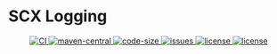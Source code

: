 <h1>SCX Logging</h1>
<p align="center">
    <a target="_blank" href="https://github.com/scx567888/scx-logging/actions/workflows/ci.yml">
        <img src="https://github.com/scx567888/scx-logging/actions/workflows/ci.yml/badge.svg" alt="CI"/>
    </a>
    <a target="_blank" href="https://search.maven.org/artifact/cool.scx/scx-logging">
        <img src="https://img.shields.io/maven-central/v/cool.scx/scx-logging?color=ff69b4" alt="maven-central"/>
    </a>
    <a target="_blank" href="https://github.com/scx567888/scx-logging">
        <img src="https://img.shields.io/github/languages/code-size/scx567888/scx-logging?color=orange" alt="code-size"/>
    </a>
    <a target="_blank" href="https://github.com/scx567888/scx-logging/issues">
        <img src="https://img.shields.io/github/issues/scx567888/scx-logging" alt="issues"/>
    </a>
    <a target="_blank" href="https://github.com/scx567888/scx-logging/blob/master/LICENSE">
        <img src="https://img.shields.io/github/license/scx567888/scx-logging" alt="license"/>
        <img src="https://img.shields.io/github/license/scx567888/scx-logging" alt="license"/>
    </a>
</p>